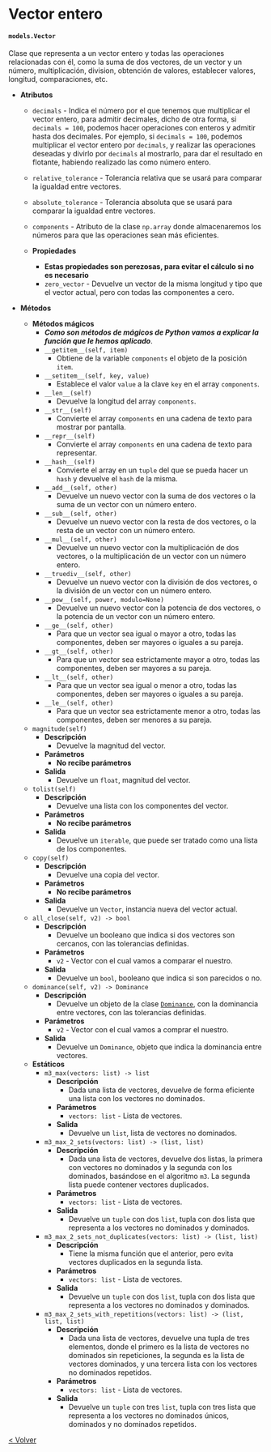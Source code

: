 # Vector entero
#### `models.Vector`

Clase que representa a un vector entero y todas las operaciones relacionadas con él, como la suma de dos vectores, de un
vector y un número, multiplicación, division, obtención de valores, establecer valores, longitud, comparaciones, etc.

* **Atributos**
    * `decimals` - Indica el número por el que tenemos que multiplicar el vector entero, para admitir decimales, dicho 
    de otra forma, si `decimals = 100`, podemos hacer operaciones con enteros y admitir hasta dos decimales. Por 
    ejemplo, si `decimals = 100`, podemos multiplicar el vector entero por `decimals`, y realizar las operaciones
    deseadas y divirlo por `decimals` al mostrarlo, para dar el resultado en flotante, habiendo realizado las
    como número entero.
    * `relative_tolerance` - Tolerancia relativa que se usará para comparar la igualdad entre vectores.
    * `absolute_tolerance` - Tolerancia absoluta que se usará para comparar la igualdad entre vectores.
    * `components` - Atributo de la clase `np.array` donde almacenaremos los números para que las operaciones sean más 
    eficientes.
    
    * **Propiedades**
        * **Estas propiedades son perezosas, para evitar el cálculo si no es necesario** 
        * `zero_vector` - Devuelve un vector de la misma longitud y tipo que el vector actual, pero con todas las
        componentes a cero.
    
* **Métodos**
    * **Métodos mágicos**
        * _**Como son métodos de mágicos de Python vamos a explicar la función que le hemos aplicado**_.
        * `__getitem__(self, item)`
            * Obtiene de la variable `components` el objeto de la posición `item`.
        * `__setitem__(self, key, value)`
            * Establece el valor `value` a la clave `key` en el array `components`.
        * `__len__(self)`
            * Devuelve la longitud del array `components`.
        * `__str__(self)`
            * Convierte el array `components` en una cadena de texto para mostrar por pantalla.
        * `__repr__(self)`
            * Convierte el array `components` en una cadena de texto para representar.
        * `__hash__(self)`
            * Convierte el array en un `tuple` del que se pueda hacer un `hash` y devuelve el `hash` de la misma.
        * `__add__(self, other)`
            * Devuelve un nuevo vector con la suma de dos vectores o la suma de un vector con un número entero.
        * `__sub__(self, other)`
            * Devuelve un nuevo vector con la resta de dos vectores, o la resta de un vector con un número entero.
        * `__mul__(self, other)`
            * Devuelve un nuevo vector con la multiplicación de dos vectores, o la multiplicación de un vector con un 
            número entero.
        * `__truediv__(self, other)`
            * Devuelve un nuevo vector con la división de dos vectores, o la división de un vector con un número entero.
        * `__pow__(self, power, modulo=None)`
            * Devuelve un nuevo vector con la potencia de dos vectores, o la potencia de un vector con un número entero.
        * `__ge__(self, other)`
            * Para que un vector sea igual o mayor a otro, todas las componentes, deben ser mayores o iguales a su 
            pareja.
        * `__gt__(self, other)`
            * Para que un vector sea estrictamente mayor a otro, todas las componentes, deben ser mayores a su pareja.
        * `__lt__(self, other)`
            * Para que un vector sea igual o menor a otro, todas las componentes, deben ser mayores o iguales a su
            pareja.
        * `__le__(self, other)`
            * Para que un vector sea estrictamente menor a otro, todas las componentes, deben ser menores a su pareja.
    * `magnitude(self)`
        * **Descripción**
            * Devuelve la magnitud del vector.
        * **Parámetros**
            * **No recibe parámetros**
        * **Salida**
            * Devuelve un `float`, magnitud del vector. 
    * `tolist(self)`
        * **Descripción**
            * Devuelve una lista con los componentes del vector.
        * **Parámetros**
            * **No recibe parámetros**
        * **Salida**
            * Devuelve un `iterable`, que puede ser tratado como una lista de los componentes.
    * `copy(self)`
        * **Descripción**
            * Devuelve una copia del vector.
        * **Parámetros**
            * **No recibe parámetros**
        * **Salida**
            * Devuelve un `Vector`, instancia nueva del vector actual.
    * `all_close(self, v2) -> bool`
        * **Descripción**
            * Devuelve un booleano que indica si dos vectores son cercanos, con las tolerancias definidas.
        * **Parámetros**
            * `v2` - Vector con el cual vamos a comparar el nuestro.
        * **Salida**
            * Devuelve un `bool`, booleano que indica si son parecidos o no.
    * `dominance(self, v2) -> Dominance`
        * **Descripción**
            * Devuelve un objeto de la clase [`Dominance`](dominance.md), con la dominancia entre vectores, con las 
            tolerancias definidas.
        * **Parámetros**
            * `v2` - Vector con el cual vamos a comprar el nuestro.
        * **Salida**
            * Devuelve un `Dominance`, objeto que indica la dominancia entre vectores.
    * **Estáticos**
        * `m3_max(vectors: list) -> list`
            * **Descripción**
                * Dada una lista de vectores, devuelve de forma eficiente una lista con los vectores no dominados.
            * **Parámetros**
                * `vectors: list` - Lista de vectores.
            * **Salida**
                * Devuelve un `list`, lista de vectores no dominados.
        * `m3_max_2_sets(vectors: list) -> (list, list)`
            * **Descripción**
                * Dada una lista de vectores, devuelve dos listas, la primera con vectores no dominados y la segunda con
                los dominados, basándose en el algoritmo `m3`. La segunda lista puede contener vectores duplicados.
            * **Parámetros**
                * `vectors: list` - Lista de vectores.
            * **Salida**
                * Devuelve un `tuple` con dos `list`, tupla con dos lista que representa a los vectores no dominados y 
                dominados.
        * `m3_max_2_sets_not_duplicates(vectors: list) -> (list, list)`
            * **Descripción**
                * Tiene la misma función que el anterior, pero evita vectores duplicados en la segunda lista.
            * **Parámetros**
                * `vectors: list` - Lista de vectores.
            * **Salida**
                * Devuelve un `tuple` con dos `list`, tupla con dos lista que representa a los vectores no dominados y 
                dominados.
        * `m3_max_2_sets_with_repetitions(vectors: list) -> (list, list, list)`
            * **Descripción**
                * Dada una lista de vectores, devuelve una tupla de tres elementos, donde el primero es la lista de
                vectores no dominados sin repeticiones, la segunda es la lista de vectores dominados, y una tercera 
                lista con los vectores no dominados repetidos.
            * **Parámetros**
                * `vectors: list` - Lista de vectores.
            * **Salida**
                * Devuelve un `tuple` con tres `list`, tupla con tres lista que representa a los vectores no dominados
                 únicos, dominados y no dominados repetidos.
                 
[< Volver](index.md)